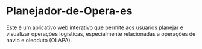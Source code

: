 # Planejador-de-Opera-es
 Este é um aplicativo web interativo que permite aos usuários planejar e visualizar operações logísticas, especialmente relacionadas a operações de navio e oleoduto (OLAPA).
